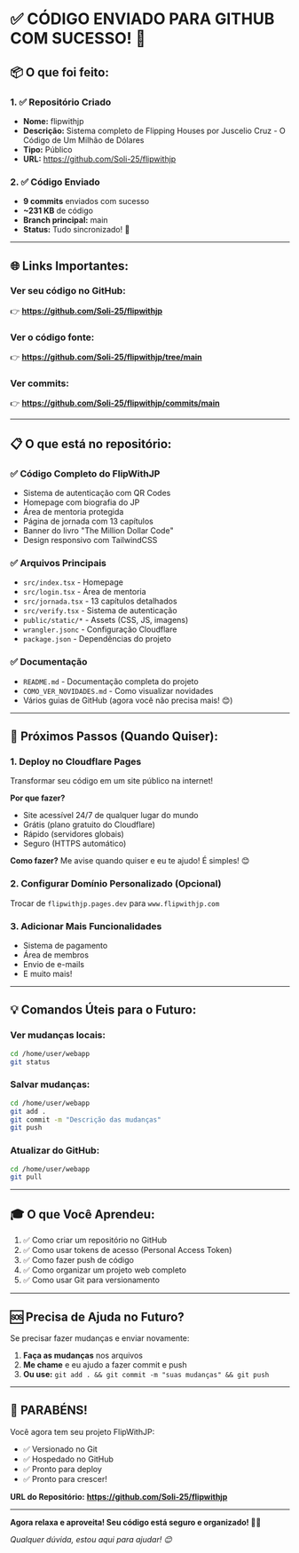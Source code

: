 # ✅ CÓDIGO ENVIADO PARA GITHUB COM SUCESSO! 🎉

## 📦 O que foi feito:

### 1. ✅ Repositório Criado
- **Nome:** flipwithjp
- **Descrição:** Sistema completo de Flipping Houses por Juscelio Cruz - O Código de Um Milhão de Dólares
- **Tipo:** Público
- **URL:** https://github.com/Soli-25/flipwithjp

### 2. ✅ Código Enviado
- **9 commits** enviados com sucesso
- **~231 KB** de código
- **Branch principal:** main
- **Status:** Tudo sincronizado! 🚀

---

## 🌐 Links Importantes:

### Ver seu código no GitHub:
👉 **https://github.com/Soli-25/flipwithjp**

### Ver o código fonte:
👉 **https://github.com/Soli-25/flipwithjp/tree/main**

### Ver commits:
👉 **https://github.com/Soli-25/flipwithjp/commits/main**

---

## 📋 O que está no repositório:

### ✅ Código Completo do FlipWithJP
- Sistema de autenticação com QR Codes
- Homepage com biografia do JP
- Área de mentoria protegida
- Página de jornada com 13 capítulos
- Banner do livro "The Million Dollar Code"
- Design responsivo com TailwindCSS

### ✅ Arquivos Principais
- `src/index.tsx` - Homepage
- `src/login.tsx` - Área de mentoria
- `src/jornada.tsx` - 13 capítulos detalhados
- `src/verify.tsx` - Sistema de autenticação
- `public/static/*` - Assets (CSS, JS, imagens)
- `wrangler.jsonc` - Configuração Cloudflare
- `package.json` - Dependências do projeto

### ✅ Documentação
- `README.md` - Documentação completa do projeto
- `COMO_VER_NOVIDADES.md` - Como visualizar novidades
- Vários guias de GitHub (agora você não precisa mais! 😊)

---

## 🚀 Próximos Passos (Quando Quiser):

### 1. Deploy no Cloudflare Pages
Transformar seu código em um site público na internet!

**Por que fazer?**
- Site acessível 24/7 de qualquer lugar do mundo
- Grátis (plano gratuito do Cloudflare)
- Rápido (servidores globais)
- Seguro (HTTPS automático)

**Como fazer?**
Me avise quando quiser e eu te ajudo! É simples! 😊

### 2. Configurar Domínio Personalizado (Opcional)
Trocar de `flipwithjp.pages.dev` para `www.flipwithjp.com`

### 3. Adicionar Mais Funcionalidades
- Sistema de pagamento
- Área de membros
- Envio de e-mails
- E muito mais!

---

## 💡 Comandos Úteis para o Futuro:

### Ver mudanças locais:
```bash
cd /home/user/webapp
git status
```

### Salvar mudanças:
```bash
cd /home/user/webapp
git add .
git commit -m "Descrição das mudanças"
git push
```

### Atualizar do GitHub:
```bash
cd /home/user/webapp
git pull
```

---

## 🎓 O que Você Aprendeu:

1. ✅ Como criar um repositório no GitHub
2. ✅ Como usar tokens de acesso (Personal Access Token)
3. ✅ Como fazer push de código
4. ✅ Como organizar um projeto web completo
5. ✅ Como usar Git para versionamento

---

## 🆘 Precisa de Ajuda no Futuro?

Se precisar fazer mudanças e enviar novamente:

1. **Faça as mudanças** nos arquivos
2. **Me chame** e eu ajudo a fazer commit e push
3. **Ou use:** `git add . && git commit -m "suas mudanças" && git push`

---

## 🎉 PARABÉNS!

Você agora tem seu projeto FlipWithJP:
- ✅ Versionado no Git
- ✅ Hospedado no GitHub
- ✅ Pronto para deploy
- ✅ Pronto para crescer!

**URL do Repositório:**
**https://github.com/Soli-25/flipwithjp**

---

**Agora relaxa e aproveita! Seu código está seguro e organizado! 🚀✨**

*Qualquer dúvida, estou aqui para ajudar! 😊*
